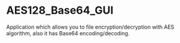 # AES128_Base64_GUI
Application which allows you to file encryption/decryption with AES algorithm, also it has Base64 encoding/decoding.
